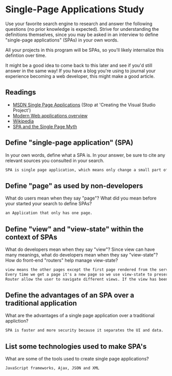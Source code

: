 # Single-Page Applications Study

Use your favorite search engine to research and answer the following questions
(no prior knowledge is expected). Strive for understanding the definitions
themselves, since you may be asked in an interview to define "single-page
applications" (SPAs) in your own words.

All your projects in this program will be SPAs, so you'll likely internalize
this defintion over time.

It might be a good idea to come back to this later and see if you'd still answer
in the same way! If you have a blog you're using to journal your experience
becoming a web developer, this might make a good article.

## Readings

-   [MSDN Single Page Applications](https://msdn.microsoft.com/en-us/magazine/dn463786.aspx) (Stop at 'Creating the Visual Studio Project')
-   [Modern Web applications overview](http://singlepageappbook.com/goal.html)
-   [Wikipedia](https://en.wikipedia.org/wiki/Single-page_application)
-   [SPA and the Single Page Myth](https://johnpapa.net/pageinspa/)

## Define "single-page application" (SPA)

In your own words, define what a SPA is. In your answer, be sure to cite any
relevant sources you consulted in your search.

```md
SPA is single page application, which means only change a small part of the UI instead of refreshing the whole page.
```

## Define "page" as used by non-developers

What do users mean when they say "page"? What did you mean before your started
your search to define SPAs?

```md
an Application that only has one page.
```

## Define "view" and "view-state" within the context of SPAs

What do developers mean when they say "view"? Since view can have many meanings,
what do developers mean when they say "view-state"? How do front-end "routers"
help manage view-state?

```md
view means the other pages except the first page rendered from the server.
Every time we get a page it's a new page so we use view-state to preserve the value of tha page and controls.
Router allow the user to navigate different views. If the view has been seen before, router will not make the request to retrieve HTML.
```

## Define the advantages of an SPA over a traditional application

What are the advantages of a single page application over a traditional appliction?

```md
SPA is faster and more security because it separates the UI and data.
```

## List some technologies used to make SPA's

What are some of the tools used to create single page applications?

```md
JavaScript frameworks, Ajax, JSON and XML
```
